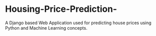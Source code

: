 # Housing-Price-Prediction-
A Django based Web Application used for predicting house prices using Python and Machine Learning concepts.
